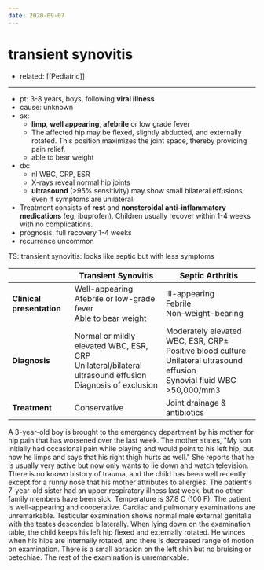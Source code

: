 ```yaml
---
date: 2020-09-07
---
```


# transient synovitis

- related: [[Pediatric]]
---

- pt: 3-8 years, boys, following **viral illness**
- cause: unknown
- sx:
	- **limp**, **well appearing**, **afebrile** or low grade fever
	- The affected hip may be flexed, slightly abducted, and externally rotated.  This position maximizes the joint space, thereby providing pain relief.
	- able to bear weight
- dx:
	- nl WBC, CRP, ESR
	- X-rays reveal normal hip joints
	- **ultrasound** (>95% sensitivity) may show small bilateral effusions even if symptoms are unilateral.
- Treatment consists of **rest** and **nonsteroidal anti-inflammatory medications** (eg, ibuprofen).  Children usually recover within 1-4 weeks with no complications.
- prognosis: full recovery 1-4 weeks
- recurrence uncommon

TS: transient synovitis: looks like septic but with less symptoms

|                           | Transient Synovitis                                          | Septic Arthritis                                             |
| ------------------------- | ------------------------------------------------------------ | ------------------------------------------------------------ |
| **Clinical presentation** | Well-appearing<br/>Afebrile or low-grade fever<br/>Able to bear weight | Ill-appearing<br/>Febrile<br/>Non–weight-bearing             |
| **Diagnosis**             | Normal or mildly elevated WBC, ESR, CRP<br/>Unilateral/bilateral ultrasound effusion<br/>Diagnosis of exclusion | Moderately elevated WBC, ESR, CRP± Positive blood culture<br/>Unilateral ultrasound effusion<br/>Synovial fluid WBC >50,000/mm3 |
| **Treatment**             | Conservative                                                 | Joint drainage & antibiotics                                 |

A 3-year-old boy is brought to the emergency department by his mother for hip pain that has worsened over the last week.  The mother states, "My son initially had occasional pain while playing and would point to his left hip, but now he limps and says that his right thigh hurts as well."  She reports that he is usually very active but now only wants to lie down and watch television.  There is no known history of trauma, and the child has been well recently except for a runny nose that his mother attributes to allergies.  The patient's 7-year-old sister had an upper respiratory illness last week, but no other family members have been sick.  Temperature is 37.8 C (100 F). The patient is well-appearing and cooperative.  Cardiac and pulmonary examinations are unremarkable.  Testicular examination shows normal male external genitalia with the testes descended bilaterally.  When lying down on the examination table, the child keeps his left hip flexed and externally rotated.  He winces when his hips are internally rotated, and there is decreased range of motion on examination.  There is a small abrasion on the left shin but no bruising or petechiae.  The rest of the examination is unremarkable.
